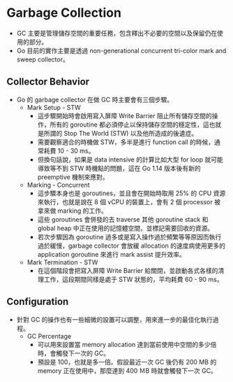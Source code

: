 # Garbage Collection
- GC 主要是管理儲存空間的重要任務，包含釋出不必要的空間以及保留仍在使用的部分。
- Go 目前的實作主要是透過 non-generational concurrent tri-color mark and sweep collector。

## Collector Behavior
- Go 的 garbage collector 在做 GC 時主要會有三個步驟。
  - Mark Setup - STW
    - 這步驟開始時會啟用寫入屏障 Write Barrier 阻止所有儲存空間的操作，所有的 goroutine 都必須停止以保持儲存空間的穩定性，這也就是所謂的 Stop The World (STW) 以及他所造成的後遺症。
    - 需要觀察適合的時機做 STW，多半是進行 function call 的時候，通常耗費 10 - 30 ms。
    - 但換句話說，如果是 data intensive 的計算比如大型 for loop 就可能導致等不到 STW 時機點的問題，這在 Go 1.14 版本後有新的 preemptive 機制來應對。
  - Marking - Concurrent
    - 這步驟本身也是 goroutines，並且會在開始時取用 25% 的 CPU 資源來執行，也就是說在 8 個 vCPU 的裝置上，會有 2 個 processor 被拿來做 marking 的工作。
    - 這些 goroutines 會併發的去 traverse 其他 goroutine stack 和 global heap 中正在使用的記憶體空間，並標記需要回收的資源。
    - 若次步驟因為 goroutine 過多或是寫入操作過於頻繁等等原因而執行過於緩慢，garbage collector 會放緩 allocation 的速度病使用更多的 application goroutine 來進行 mark assist 提升效率。
  - Mark Termination - STW
    - 在這個階段會把寫入屏障 Write Barrier 給關閉，並啟動各式各樣的清理工作，這段期間同樣是處于 STW 狀態的，平均耗費 60 - 90 ms。

## Configuration
- 針對 GC 的操作也有一些細微的設置可以調整，用來進一步的最佳化執行過程。
  - GC Percentage
    - 可以用來設置當 memory allocation 達到當前使用中空間的多少倍時，會觸發下一次的 GC。
    - 預設是 100，也就是多一倍。假設最近一次 GC 後仍有 200 MB 的 memory 正在使用中，那麼達到 400 ＭB 時就會觸發下一次 GC。

